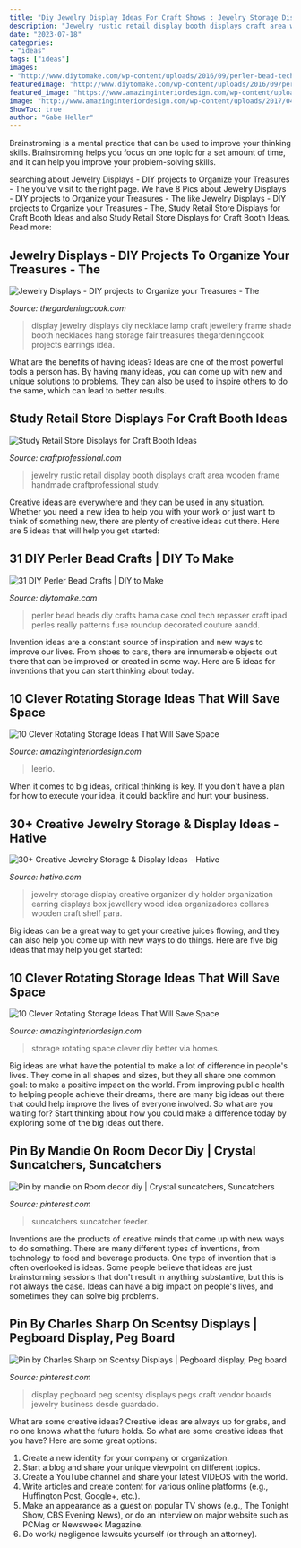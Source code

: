 ```yaml
---
title: "Diy Jewelry Display Ideas For Craft Shows : Jewelry Storage Display Creative Organizer Diy Holder Organization Earring Displays Box Jewellery Wood Idea Organizadores Collares Wooden Craft Shelf Para"
description: "Jewelry rustic retail display booth displays craft area wooden frame handmade craftprofessional study"
date: "2023-07-18"
categories:
- "ideas"
tags: ["ideas"]
images:
- "http://www.diytomake.com/wp-content/uploads/2016/09/perler-bead-tech-case.jpg"
featuredImage: "http://www.diytomake.com/wp-content/uploads/2016/09/perler-bead-tech-case.jpg"
featured_image: "https://www.amazinginteriordesign.com/wp-content/uploads/2017/04/10-Clever-Rotating-Storage-Ideas-That-Will-Save-Space-3.jpg"
image: "http://www.amazinginteriordesign.com/wp-content/uploads/2017/04/10-Clever-Rotating-Storage-Ideas-That-Will-Save-Space-9.jpg"
ShowToc: true
author: "Gabe Heller"
---
```



Brainstroming is a mental practice that can be used to improve your thinking skills. Brainstroming helps you focus on one topic for a set amount of time, and it can help you improve your problem-solving skills.

	

		
searching about Jewelry Displays - DIY projects to Organize your Treasures - The you've visit to the right page. We have 8 Pics about Jewelry Displays - DIY projects to Organize your Treasures - The like Jewelry Displays - DIY projects to Organize your Treasures - The, Study Retail Store Displays for Craft Booth Ideas and also Study Retail Store Displays for Craft Booth Ideas. Read more:
		
    
## Jewelry Displays - DIY Projects To Organize Your Treasures - The

<img loading=lazy src="http://thegardeningcook.com/wp-content/uploads/2013/05/jools4.jpg" onerror="this.onerror=null;this.src='https://tse1.mm.bing.net/th?id=OIP.zbUYrUSUg66zs4kFLDfUmQHaJ4&amp;pid=15.1';" alt="Jewelry Displays - DIY projects to Organize your Treasures - The">

_Source: thegardeningcook.com_

>display jewelry displays diy necklace lamp craft jewellery frame shade booth necklaces hang storage fair treasures thegardeningcook projects earrings idea. 

	

What are the benefits of having ideas?
Ideas are one of the most powerful tools a person has. By having many ideas, you can come up with new and unique solutions to problems. They can also be used to inspire others to do the same, which can lead to better results.

    
## Study Retail Store Displays For Craft Booth Ideas

<img loading=lazy src="http://www.craftprofessional.com/image-files/rustic-jewelry-display.jpg" onerror="this.onerror=null;this.src='https://tse2.mm.bing.net/th?id=OIP.inTE_w2nSPP_ikIDBVEIXwHaMn&amp;pid=15.1';" alt="Study Retail Store Displays for Craft Booth Ideas">

_Source: craftprofessional.com_

>jewelry rustic retail display booth displays craft area wooden frame handmade craftprofessional study. 

	

Creative ideas are everywhere and they can be used in any situation. Whether you need a new idea to help you with your work or just want to think of something new, there are plenty of creative ideas out there. Here are 5 ideas that will help you get started: 

    
## 31 DIY Perler Bead Crafts | DIY To Make

<img loading=lazy src="http://www.diytomake.com/wp-content/uploads/2016/09/perler-bead-tech-case.jpg" onerror="this.onerror=null;this.src='https://tse4.mm.bing.net/th?id=OIP.uDr0M2xQtNn_B5tMJLyZ8wHaLH&amp;pid=15.1';" alt="31 DIY Perler Bead Crafts | DIY to Make">

_Source: diytomake.com_

>perler bead beads diy crafts hama case cool tech repasser craft ipad perles really patterns fuse roundup decorated couture aandd. 

	

Invention ideas are a constant source of inspiration and new ways to improve our lives. From shoes to cars, there are innumerable objects out there that can be improved or created in some way. Here are 5 ideas for inventions that you can start thinking about today.

    
## 10 Clever Rotating Storage Ideas That Will Save Space

<img loading=lazy src="https://www.amazinginteriordesign.com/wp-content/uploads/2017/04/10-Clever-Rotating-Storage-Ideas-That-Will-Save-Space-3.jpg" onerror="this.onerror=null;this.src='https://tse2.mm.bing.net/th?id=OIP.OU1_VGP5hwDEwFQDc-_OMAHaLH&amp;pid=15.1';" alt="10 Clever Rotating Storage Ideas That Will Save Space">

_Source: amazinginteriordesign.com_

>leerlo. 

	

When it comes to big ideas, critical thinking is key. If you don't have a plan for how to execute your idea, it could backfire and hurt your business.

    
## 30+ Creative Jewelry Storage &amp; Display Ideas - Hative

<img loading=lazy src="http://hative.com/wp-content/uploads/2015/01/jewelry-storage-display-ideas/25-jewelry-storage-display-ideas.jpg" onerror="this.onerror=null;this.src='https://tse1.mm.bing.net/th?id=OIP.2d8TlFESoVRosgNBgj1dKQHaJ4&amp;pid=15.1';" alt="30+ Creative Jewelry Storage &amp; Display Ideas - Hative">

_Source: hative.com_

>jewelry storage display creative organizer diy holder organization earring displays box jewellery wood idea organizadores collares wooden craft shelf para. 

	

Big ideas can be a great way to get your creative juices flowing, and they can also help you come up with new ways to do things. Here are five big ideas that may help you get started: 

    
## 10 Clever Rotating Storage Ideas That Will Save Space

<img loading=lazy src="http://www.amazinginteriordesign.com/wp-content/uploads/2017/04/10-Clever-Rotating-Storage-Ideas-That-Will-Save-Space-9.jpg" onerror="this.onerror=null;this.src='https://tse3.mm.bing.net/th?id=OIP.KQTV4Sr8hJgBLn3yhGiXYwHaMk&amp;pid=15.1';" alt="10 Clever Rotating Storage Ideas That Will Save Space">

_Source: amazinginteriordesign.com_

>storage rotating space clever diy better via homes. 

	

Big ideas are what have the potential to make a lot of difference in people's lives. They come in all shapes and sizes, but they all share one common goal: to make a positive impact on the world. From improving public health to helping people achieve their dreams, there are many big ideas out there that could help improve the lives of everyone involved. So what are you waiting for? Start thinking about how you could make a difference today by exploring some of the big ideas out there.

    
## Pin By Mandie On Room Decor Diy | Crystal Suncatchers, Suncatchers

<img loading=lazy src="https://i.pinimg.com/736x/0c/58/53/0c5853ae368ee82438d0fb96e71f3232.jpg" onerror="this.onerror=null;this.src='https://tse3.mm.bing.net/th?id=OIP.4h4BbEqn5T51Pl_TGKTktgHaJw&amp;pid=15.1';" alt="Pin by mandie on Room decor diy | Crystal suncatchers, Suncatchers">

_Source: pinterest.com_

>suncatchers suncatcher feeder. 

	

Inventions are the products of creative minds that come up with new ways to do something. There are many different types of inventions, from technology to food and beverage products. One type of invention that is often overlooked is ideas. Some people believe that ideas are just brainstorming sessions that don't result in anything substantive, but this is not always the case. Ideas can have a big impact on people's lives, and sometimes they can solve big problems.

    
## Pin By Charles Sharp On Scentsy Displays | Pegboard Display, Peg Board

<img loading=lazy src="https://i.pinimg.com/736x/b9/db/24/b9db243782240cf7a807bd4a8286582c--pegboard-display-peg-boards.jpg" onerror="this.onerror=null;this.src='https://tse2.mm.bing.net/th?id=OIP.nSVtQDuAzRRwdB6qrUrHjADhEs&amp;pid=15.1';" alt="Pin by Charles Sharp on Scentsy Displays | Pegboard display, Peg board">

_Source: pinterest.com_

>display pegboard peg scentsy displays pegs craft vendor boards jewelry business desde guardado. 

	

What are some creative ideas?
Creative ideas are always up for grabs, and no one knows what the future holds. So what are some creative ideas that you have? Here are some great options: 
1. Create a new identity for your company or organization.
2. Start a blog and share your unique viewpoint on different topics.
3. Create a YouTube channel and share your latest VIDEOS with the world. 
4. Write articles and create content for various online platforms (e.g., Huffington Post, Google+, etc.). 
5. Make an appearance as a guest on popular TV shows (e.g., The Tonight Show, CBS Evening News), or do an interview on major website such as PCMag or Newsweek Magazine. 
6. Do work/ negligence lawsuits yourself (or through an attorney).

